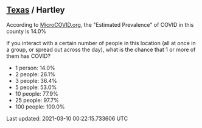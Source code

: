 
## [Texas](/united-states/texas) / Hartley

According to [MicroCOVID.org](http://microcovid.org),
the "Estimated Prevalence" of COVID in this county is 14.0%

If you interact with a certain number of people in this location
(all at once in a group, or spread out across the day), what is the chance that
1 or more of them has COVID?

- 1 person: 14.0%
- 2 people: 26.1%
- 3 people: 36.4%
- 5 people: 53.0%
- 10 people: 77.9%
- 25 people: 97.7%
- 100 people: 100.0%

Last updated: 2021-03-10 00:22:15.733606 UTC
